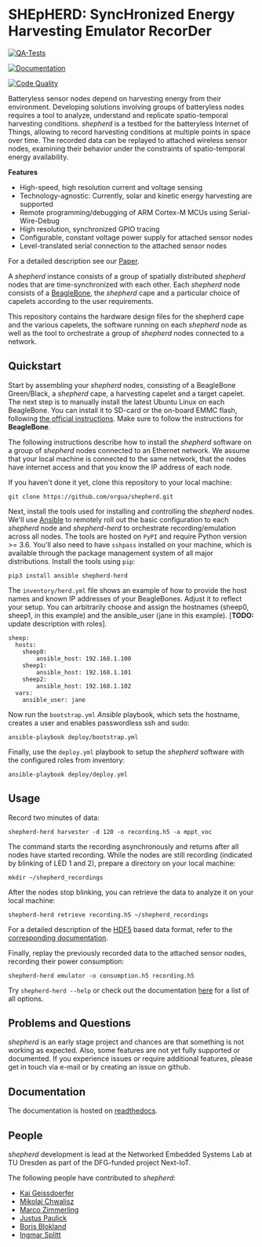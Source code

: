 # SHEpHERD: SyncHronized Energy Harvesting Emulator RecorDer

[![QA-Tests](https://github.com/orgua/shepherd/actions/workflows/repo-tests.yml/badge.svg)](https://github.com/orgua/shepherd/actions/workflows/repo-tests.yml)

[![Documentation](https://github.com/orgua/shepherd/actions/workflows/sphinx_to_pages.yml/badge.svg)](https://orgua.github.io/shepherd/)

[![Code Quality](https://www.codefactor.io/repository/github/orgua/shepherd/badge)](https://www.codefactor.io/repository/github/orgua/shepherd)


Batteryless sensor nodes depend on harvesting energy from their environment.
Developing solutions involving groups of batteryless nodes requires a tool to analyze, understand and replicate spatio-temporal harvesting conditions.
*shepherd* is a testbed for the batteryless Internet of Things, allowing to record harvesting conditions at multiple points in space over time.
The recorded data can be replayed to attached wireless sensor nodes, examining their behavior under the constraints of spatio-temporal energy availability.

**Features**

 - High-speed, high resolution current and voltage sensing
 - Technology-agnostic: Currently, solar and kinetic energy harvesting are supported
 - Remote programming/debugging of ARM Cortex-M MCUs using Serial-Wire-Debug
 - High resolution, synchronized GPIO tracing
 - Configurable, constant voltage power supply for attached sensor nodes
 - Level-translated serial connection to the attached sensor nodes

For a detailed description see our [Paper](https://wwwpub.zih.tu-dresden.de/~mzimmerl/pubs/geissdoerfer19shepherd.pdf).

A *shepherd* instance consists of a group of spatially distributed *shepherd* nodes that are time-synchronized with each other.
Each *shepherd* node consists of a [BeagleBone](https://beagleboard.org/bone), the *shepherd* cape and a particular choice of capelets according to the user requirements.

This repository contains the hardware design files for the shepherd cape and the various capelets, the software running on each *shepherd* node as well as the tool to orchestrate a group of *shepherd* nodes connected to a network.

## Quickstart

Start by assembling your *shepherd* nodes, consisting of a BeagleBone Green/Black, a *shepherd* cape, a harvesting capelet and a target capelet.
The next step is to manually install the latest Ubuntu Linux on each BeagleBone.
You can install it to SD-card or the on-board EMMC flash, following [the official instructions](https://elinux.org/BeagleBoardUbuntu).
Make sure to follow the instructions for **BeagleBone**.

The following instructions describe how to install the *shepherd* software on a group of *shepherd* nodes connected to an Ethernet network.
We assume that your local machine is connected to the same network, that the nodes have internet access and that you know the IP address of each node.

If you haven't done it yet, clone this repository to your local machine:

```
git clone https://github.com/orgua/shepherd.git
```

Next, install the tools used for installing and controlling the *shepherd* nodes.
We'll use [Ansible](https://www.ansible.com/) to remotely roll out the basic configuration to each *shepherd* node and *shepherd-herd* to orchestrate recording/emulation across all nodes.
The tools are hosted on `PyPI` and require Python version >= 3.6.
You'll also need to have `sshpass` installed on your machine, which is available through the package management system of all major distributions.
Install the tools using `pip`:

```
pip3 install ansible shepherd-herd
```

The `inventory/herd.yml` file shows an example of how to provide the host names and known IP addresses of your BeagleBones.
Adjust it to reflect your setup.
You can arbitrarily choose and assign the hostnames (sheep0, sheep1, in this example) and the ansible_user (jane in this example).
[**TODO:** update description with roles].

```
sheep:
  hosts:
    sheep0:
        ansible_host: 192.168.1.100
    sheep1:
        ansible_host: 192.168.1.101
    sheep2:
        ansible_host: 192.168.1.102
  vars:
    ansible_user: jane
```

Now run the `bootstrap.yml` *Ansible* playbook, which sets the hostname, creates a user and enables passwordless ssh and sudo:

```
ansible-playbook deploy/bootstrap.yml
```

Finally, use the `deploy.yml` playbook to setup the *shepherd* software with the configured roles from inventory:

```
ansible-playbook deploy/deploy.yml
```

## Usage

Record two minutes of data:

```
shepherd-herd harvester -d 120 -o recording.h5 -a mppt_voc
```
The command starts the recording asynchronously and returns after all nodes have started recording.
While the nodes are still recording (indicated by blinking of LED 1 and 2), prepare a directory on your local machine:

```
mkdir ~/shepherd_recordings
```

After the nodes stop blinking, you can retrieve the data to analyze it on your local machine:

```
shepherd-herd retrieve recording.h5 ~/shepherd_recordings
```

For a detailed description of the [HDF5](https://en.wikipedia.org/wiki/Hierarchical_Data_Format) based data format, refer to the [corresponding documentation](https://shepherd-testbed.readthedocs.io/en/latest/user/data_format.html).

Finally, replay the previously recorded data to the attached sensor nodes, recording their power consumption:

```
shepherd-herd emulator -o consumption.h5 recording.h5
```

Try `shepherd-herd --help` or check out the documentation [here](https://shepherd-testbed.readthedocs.io/en/latest/user/cli.html#shepherd-herd) for a list of all options.

## Problems and Questions

*shepherd* is an early stage project and chances are that something is not working as expected.
Also, some features are not yet fully supported or documented.
If you experience issues or require additional features, please get in touch via e-mail or by creating an issue on github.

## Documentation

The documentation is hosted on [readthedocs](https://shepherd-testbed.readthedocs.io/en/latest/).

## People

*shepherd* development is lead at the Networked Embedded Systems Lab at TU Dresden as part of the DFG-funded project Next-IoT.

The following people have contributed to *shepherd*:

 - [Kai Geissdoerfer](https://www.researchgate.net/profile/Kai_Geissdoerfer)
 - [Mikolaj Chwalisz](https://www.tkn.tu-berlin.de/team/chwalisz/)
 - [Marco Zimmerling](https://wwwpub.zih.tu-dresden.de/~mzimmerl/)
 - [Justus Paulick](https://github.com/kugelbit)
 - [Boris Blokland](https://github.com/borro0)
 - [Ingmar Splitt](https://github.com/orgua)
